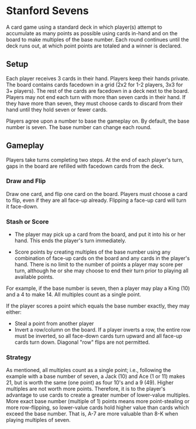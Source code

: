 # Stanford Sevens

A card game using a standard deck in which player(s) attempt to accumulate as many points as possible using cards in-hand and on the board to make multiples of the base number.  Each round continues until the deck runs out, at which point points are totaled and a winner is declared.

## Setup

Each player receives 3 cards in their hand.  Players keep their hands private.  The board contains cards facedown in a grid (2x2 for 1-2 players, 3x3 for 3+ players).  The rest of the cards are facedown in a deck next to the board.  Players may not end each turn with more than seven cards in their hand.  If they have more than seven, they must choose cards to discard from their hand until they hold seven or fewer cards.

Players agree upon a number to base the gameplay on.  By default, the base number is seven.  The base number can change each round.

## Gameplay

Players take turns completing two steps.  At the end of each player's turn, gaps in the board are refilled with facedown cards from the deck.

### Draw and Flip

 Draw one card, and flip one card on the board.  Players must choose a card to flip, even if they are all face-up already.  Flipping a face-up card will turn it face-down.

### Stash or Score

- The player may pick up a card from the board, and put it into his or her hand.  This ends the player's turn immediately.

- Score points by creating multiples of the base number using any combination of face-up cards on the board and any cards in the player's hand.  There is no limit to the number of points a player may score per turn, although he or she may choose to end their turn prior to playing all available points.

For example, if the base number is seven, then a player may play a King (10) and a 4 to make 14.  All multiples count as a single point.

If the player scores a point which equals the base number exactly, they may either:

- Steal a point from another player
- Invert a row/column on the board.  If a player inverts a row, the entire row must be inverted, so all face-down cards turn upward and all face-up cards turn down.  Diagonal "row" flips are not permitted.

### Strategy

As mentioned, all multiples count as a single point; i.e., following the example with a base number of seven, a Jack (10) and Ace (1 or 11) makes 21, but is worth the same (one point) as four 10's and a 9 (49).  Higher multiples are not worth more points.  Therefore, it is to the player's advantage to use cards to create a greater number of lower-value multiples.  More exact base number (multiple of 1) points means more point-stealing or more row-flipping, so lower-value cards hold higher value than cards which exceed the base number.  That is, A-7 are more valuable than 8-K when playing multiples of seven.

